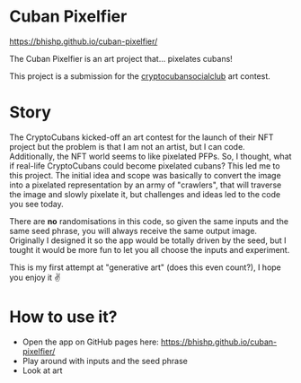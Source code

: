# Cuban Pixelfier

https://bhishp.github.io/cuban-pixelfier/

The Cuban Pixelfier is an art project that... pixelates cubans!

This project is a submission for the [cryptocubansocialclub](https://www.cryptocubansocialclub.com) art contest.

# Story

The CryptoCubans kicked-off an art contest for the launch of their NFT project but the problem is that I am not an
artist, but I can code. Additionally, the NFT world seems to like pixelated PFPs. So, I thought, what if real-life
CryptoCubans could become pixelated cubans? This led me to this project. The initial idea and scope was basically to
convert the image into a pixelated representation by an army of "crawlers", that will traverse the image and slowly
pixelate it, but challenges and ideas led to the code you see today.

There are **no** randomisations in this code, so given the same inputs and the same seed phrase, you will always receive
the same output image. Originally I designed it so the app would be totally driven by the seed, but I tought it would be
more fun to let you all choose the inputs and experiment.

This is my first attempt at "generative art" (does this even count?), I hope you enjoy it ✌️

# How to use it?

* Open the app on GitHub pages here: https://bhishp.github.io/cuban-pixelfier/
* Play around with inputs and the seed phrase
* Look at art
